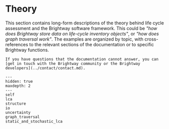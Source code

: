 # Theory

This section contains long-form descriptions of the theory behind life cycle assessment and the Brightway software framework.
This could be _"how does Brightway store data on life-cycle inventory objects"_, or _"how does graph traversal work"_.
The examples are organized by topic, with cross-references to the relevant sections of the documentation or to specific Brightway functions.

```{note}
If you have questions that the documentation cannot answer, you can [get in touch with the Brightway community or the Brightway developers](../contact/contact.md).
```

```{toctree}
---
hidden: true
maxdepth: 2
---
self
lca
structure
io
uncertainty
graph_traversal
static_and_stochastic_lca
```
